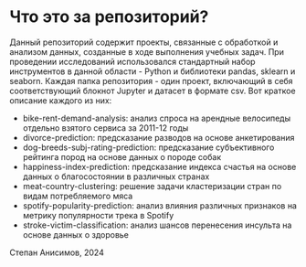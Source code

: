 # Что это за репозиторий?
Данный репозиторий содержит проекты, связанные с обработкой и анализом данных, созданные в ходе выполнения учебных задач. При проведении исследований использовался стандартный набор инструментов в данной области - Python и библиотеки pandas, sklearn и seaborn. Каждая папка репозитория - один проект, включающий в себя соответствующий блокнот Jupyter и датасет в формате csv. Вот краткое описание каждого из них:
 * bike-rent-demand-analysis: анализ спроса на арендные велосипеды отдельно взятого сервиса за 2011-12 годы
 * divorce-prediction: предсказание разводов на основе анкетирования
 * dog-breeds-subj-rating-prediction: предсказание субъективного рейтинга пород на основе данных о породе собак
 * happiness-index-prediction: предсказание индекса счастья на основе данных о благосостоянии в различных странах
 * meat-country-clustering: решение задачи кластеризации стран по видам потребляемого мяса
 * spotify-popularity-prediction: анализ влияния различных признаков на метрику популярности трека в Spotify
 * stroke-victim-classification: анализ шансов перенесения инсульта на основе данных о здоровье

Степан Анисимов, 2024
